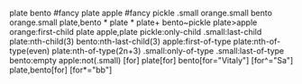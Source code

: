 plate
bento
#fancy
plate apple
#fancy pickle
.small
orange.small
bento orange.small
plate,bento
*
plate *
plate+
bento~pickle
plate>apple
orange:first-child
plate apple,plate pickle:only-child
.small:last-child
plate:nth-child(3)
bento:nth-last-child(3)
apple:first-of-type
plate:nth-of-type(even)
plate:nth-of-type(2n+3)
.small:only-of-type
.small:last-of-type
bento:empty
apple:not(.small)
[for]
plate[for]
bento[for="Vitaly"]
[for^="Sa"]
plate,bento[for]
[for*="bb"]
